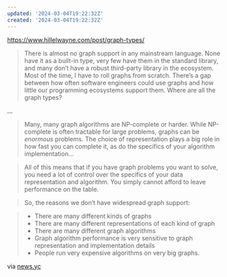 ```yaml
---
updated: '2024-03-04T19:22:32Z'
created: '2024-03-04T19:22:32Z'
---
```

https://www.hillelwayne.com/post/graph-types/

> There is almost no graph support in any mainstream language. None have it as a built-in type, very few have them in the standard library, and many don’t have a robust third-party library in the ecosystem. Most of the time, I have to roll graphs from scratch. There’s a gap between how often software engineers could use graphs and how little our programming ecosystems support them. Where are all the graph types?

...

> Many, many graph algorithms are NP-complete or harder. While NP-complete is often tractable for large problems, graphs can be _enormous_ problems. The choice of representation plays a big role in how fast you can complete it, as do the specifics of your algorithm implementation...

> All of this means that if you have graph problems you want to solve, you need a lot of control over the specifics of your data representation and algorithm. You simply cannot afford to leave performance on the table.

> So, the reasons we don’t have widespread graph support:

> - There are many different kinds of graphs
> - There are many different representations of each kind of graph
> - There are many different graph algorithms
> - Graph algorithm performance is very sensitive to graph representation and implementation details
> - People run very expensive algorithms on very big graphs.

via [news.yc](https://news.ycombinator.com/item?id=39592444)

